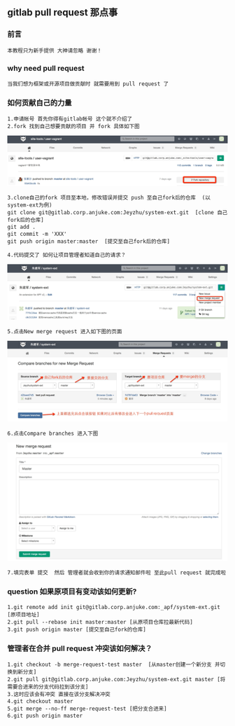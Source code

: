 ## gitlab pull request 那点事
### 前言 
	本教程只为新手提供 大神请忽略 谢谢！
### why need pull request
	当我们想为框架或开源项目做贡献时 就需要用到 pull request 了

### 如何贡献自己的力量
>
	1.申请帐号 首先你得有gitlab帐号 这个就不介绍了
	2.fork 找到自己想要贡献的项目 并 fork 具体如下图
![gitlab pull request step 1](gitlab1.png)
```
3.clone自己的fork 项目至本地，修改错误并提交 push 至自己fork后的仓库  (以system-ext为例)
git clone git@gitlab.corp.anjuke.com:Jeyzhu/system-ext.git  [clone 自己fork后的仓库]
git add .
git commit -m 'XXX'
git push origin master:master  [提交至自己fork后的仓库]
```
```
4.代码提交了 如何让项目管理者知道自己的请求？ 
```
![gitlab pull request step 1](gitlab2.png)
```
5.点击New merge request 进入如下图的页面
```
![gitlab pull request step 1](gitlab3.png)
```
6.点击Compare branches 进入下图
```
![gitlab pull request step 1](gitlab4.png)
```
7.填完表单 提交  然后 管理者就会收到你的请求通知邮件啦 至此pull request 就完成啦
```

### question 如果原项目有变动该如何更新?
```
1.git remote add init git@gitlab.corp.anjuke.com:_apf/system-ext.git [原项目地址]
2.git pull --rebase init master:master [从原项目仓库拉最新代码]
3.git push origin master [提交至自己fork的仓库]
```

### 管理者在合并 pull request 冲突该如何解决？
```
1.git checkout -b merge-request-test master  [从master创建一个新分支 并切换到新分支]
2.git pull git@gitlab.corp.anjuke.com:Jeyzhu/system-ext.git master [将需要合进来的分支代码拉到该分支]
3.这时应该会有冲突 直接在该分支解决冲突
4.git checkout master
5.git merge --no-ff merge-request-test [把分支合进来]
6.git push origin master
```


